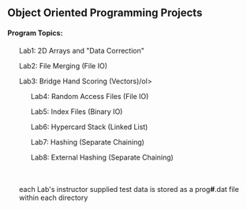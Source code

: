 <h2>Object Oriented Programming Projects</h2>
<h4>Program Topics:</h4>
<ol>Lab1: 2D Arrays and "Data Correction"</ol>
<ol>Lab2: File Merging (File IO)</ol>
<ol>Lab3: Bridge Hand Scoring (Vectors)/ol>
<ol>Lab4: Random Access Files (File IO)</ol>
<ol>Lab5: Index Files (Binary IO)</ol>
<ol>Lab6: Hypercard Stack (Linked List)</ol>
<ol>Lab7: Hashing (Separate Chaining)</ol>
<ol>Lab8: External Hashing (Separate Chaining)</ol>
<br></br>
<p>each Lab's instructor supplied test data is stored as a prog<b>#</b>.dat file within each directory</p>
